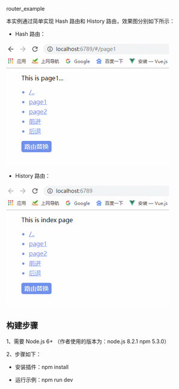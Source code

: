 router_example

本实例通过简单实现 Hash 路由和 History 路由，效果图分别如下所示：

- Hash 路由：

![1.png](https://github.com/fengshi123/router-example/blob/master/assets/1.gif?raw=true)   

- History 路由：

![1.png](https://github.com/fengshi123/router-example/blob/master/assets/2.gif?raw=true) 



## 构建步骤

1、需要 Node.js 6+ （作者使用的版本为：node.js 8.2.1 npm 5.3.0）

2、步骤如下：

- 安装插件：npm install

- 运行示例：npm run dev 

